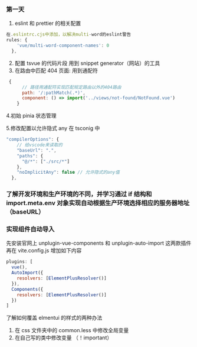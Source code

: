 ### 第一天

1. eslint 和 prettier 的相关配置

```js
在.eslintrc.cjs中添加，以解决multi-word的eslint警告
rules: {
    'vue/multi-word-component-names': 0
  },
```

2. 配置 tsvue 的代码片段 用到 snippet generator（网站）的工具
3. 在路由中匹配 404 页面: 用到通配符

```js
 {
      // 路径用通配符实现匹配规定路由以外的404路由
      path: '/:pathMatch(.*)',
      component: () => import('../views/not-found/NotFound.vue')
    }
```

4.初始 pinia 状态管理

5.修改配置以允许隐式 any
在 tsconig 中

```js
"compilerOptions": {
    // 给vscode来读取的
    "baseUrl": ".",
    "paths": {
      "@/*": ["./src/*"]
    },
    "noImplicitAny": false // 允许隐式的any值
  },
```

### 了解开发环境和生产环境的不同，并学习通过 if 结构和 import.meta.env 对象实现自动根据生产环境选择相应的服务器地址（baseURL）

### 实现组件自动导入

先安装官网上 unplugin-vue-components 和 unplugin-auto-import 这两款插件
再在 vite.config.js 增加如下内容

```js
plugins: [
  vue(),
  AutoImport({
    resolvers: [ElementPlusResolver()]
  }),
  Components({
    resolvers: [ElementPlusResolver()]
  })
]
```

了解如何覆盖 elmentui 的样式的两种办法

1. 在 css 文件夹中的 common.less 中修改全局变量
2. 在自己写的类中修改变量 （！important）

